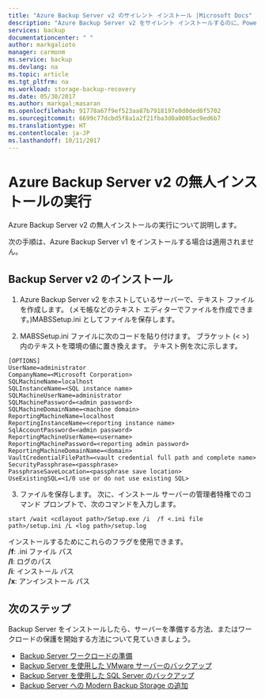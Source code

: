 ```yaml
---
title: "Azure Backup Server v2 のサイレント インストール |Microsoft Docs"
description: "Azure Backup Server v2 をサイレント インストールするのに、PowerShell スクリプトを使用します。 この種類のインストールは無人インストールとも呼ばれます。"
services: backup
documentationcenter: " "
author: markgalioto
manager: carmonm
ms.service: backup
ms.devlang: na
ms.topic: article
ms.tgt_pltfrm: na
ms.workload: storage-backup-recovery
ms.date: 05/30/2017
ms.author: markgal;masaran
ms.openlocfilehash: 91778a67f9ef523aa87b7918197e0d0ded0f5702
ms.sourcegitcommit: 6699c77dcbd5f8a1a2f21fba3d0a0005ac9ed6b7
ms.translationtype: HT
ms.contentlocale: ja-JP
ms.lasthandoff: 10/11/2017
---
```

# <a name="run-an-unattended-installation-of-azure-backup-server-v2"></a>Azure Backup Server v2 の無人インストールの実行

Azure Backup Server v2 の無人インストールの実行について説明します。 

次の手順は、Azure Backup Server v1 をインストールする場合は適用されません。

## <a name="install-backup-server-v2"></a>Backup Server v2 のインストール

1. Azure Backup Server v2 をホストしているサーバーで、テキスト ファイルを作成します。 (メモ帳などのテキスト エディターでファイルを作成できます。)MABSSetup.ini としてファイルを保存します。 

2. MABSSetup.ini ファイルに次のコードを貼り付けます。 ブラケット (\< \>) 内のテキストを環境の値に置き換えます。 テキスト例を次に示します。

  ```
  [OPTIONS]
  UserName=administrator
  CompanyName=<Microsoft Corporation>
  SQLMachineName=localhost
  SQLInstanceName=<SQL instance name>
  SQLMachineUserName=administrator
  SQLMachinePassword=<admin password>
  SQLMachineDomainName=<machine domain>
  ReportingMachineName=localhost
  ReportingInstanceName=<reporting instance name>
  SqlAccountPassword=<admin password>
  ReportingMachineUserName=<username>
  ReportingMachinePassword=<reporting admin password>
  ReportingMachineDomainName=<domain>
  VaultCredentialFilePath=<vault credential full path and complete name>
  SecurityPassphrase=<passphrase>
  PassphraseSaveLocation=<passphrase save location>
  UseExistingSQL=<1/0 use or do not use existing SQL>
  ```

3. ファイルを保存します。 次に、インストール サーバーの管理者特権でのコマンド プロンプトで、次のコマンドを入力します。

  ```
  start /wait <cdlayout path>/Setup.exe /i  /f <.ini file path>/setup.ini /L <log path>/setup.log
  ```

インストールするためにこれらのフラグを使用できます。</br>
**/f**: .ini ファイル パス</br>
**/l**: ログのパス</br>
**/i**: インストール パス</br>
**/x**: アンインストール パス</br>

## <a name="next-steps"></a>次のステップ
Backup Server をインストールしたら、サーバーを準備する方法、またはワークロードの保護を開始する方法について見ていきましょう。

- [Backup Server ワークロードの準備](backup-azure-microsoft-azure-backup.md)
- [Backup Server を使用した VMware サーバーのバックアップ](backup-azure-backup-server-vmware.md)
- [Backup Server を使用した SQL Server のバックアップ](backup-azure-sql-mabs.md)
- [Backup Server への Modern Backup Storage の追加](backup-mabs-add-storage.md)
